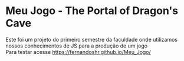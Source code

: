 # Meu Jogo - The Portal of Dragon's Cave
Este foi um projeto do primeiro semestre da faculdade onde utilizamos nossos conhecimentos de JS para a produção de um jogo
<br>
Para testar acesse https://fernandoshr.github.io/Meu_Jogo/
